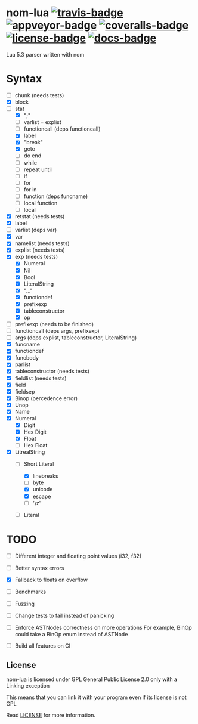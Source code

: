 # nom-lua [![travis-badge][]][travis] [![appveyor-badge][]][appveyor] [![coveralls-badge][]][coveralls] [![license-badge][]][license] [![docs-badge][]][docs]

Lua 5.3 parser written with nom

# Syntax
- [ ] chunk (needs tests)
- [x] block
- [ ] stat
  - [x] ";"
  - [ ] varlist = explist
  - [ ] functioncall (deps functioncall)
  - [x] label
  - [x] "break"
  - [x] goto
  - [ ] do end
  - [ ] while
  - [ ] repeat until
  - [ ] if
  - [ ] for
  - [ ] for in
  - [ ] function (deps funcname)
  - [ ] local function
  - [ ] local
- [x] retstat  (needs tests)
- [x] label
- [ ] varlist (deps var)
- [x] var
- [x] namelist (needs tests)
- [x] explist (needs tests)
- [x] exp (needs tests)
  - [x] Numeral
  - [x] Nil
  - [x] Bool
  - [x] LiteralString
  - [x] "..."
  - [x] functiondef
  - [x] prefixexp
  - [x] tableconstructor
  - [x] op
- [ ] prefixexp (needs to be finished)
- [ ] functioncall (deps args, prefixexp)
- [ ] args (deps explist, tableconstructor, LiteralString)
- [x] funcname
- [x] functiondef
- [x] funcbody
- [x] parlist
- [x] tableconstructor (needs tests)
- [x] fieldlist (needs tests)
- [x] field
- [x] fieldsep
- [x] Binop (percedence error)
- [x] Unop
- [x] Name
- [x] Numeral
  - [X] Digit
  - [X] Hex Digit
  - [X] Float
  - [ ] Hex Float
- [x] LitrealString
  - [ ] Short Literal
    - [x] linebreaks
    - [ ] byte
    - [x] unicode
    - [x] escape
    - [ ] '\z'
  - [ ] Literal


# TODO
- [ ] Different integer and floating point values (i32, f32)
- [ ] Better syntax errors
- [x] Fallback to floats on overflow
- [ ] Benchmarks
- [ ] Fuzzing
- [ ] Change tests to fail instead of panicking
- [ ] Enforce ASTNodes correctness on more operations
	For example, BinOp could take a BinOp enum instead of ASTNode
- [ ] Build all features on CI


## License

nom-lua is licensed under GPL General Public License 2.0 only with a Linking exception

This means that you can link it with your program even if its license is not GPL

Read [LICENSE][license] for more information.

[travis-badge]: https://img.shields.io/travis/afonso360/nom-lua/master.svg?style=flat-square
[appveyor-badge]: https://img.shields.io/appveyor/ci/afonso360/nom-lua/master.svg?style=flat-square
[coveralls-badge]: https://img.shields.io/coveralls/afonso360/nom-lua/master.svg?style=flat-square
[license-badge]: https://img.shields.io/badge/license-GPLv2%20With%20Linking%20exception-blue.svg?style=flat-square
[docs-badge]: https://img.shields.io/badge/docs-0.0.1-blue.svg?style=flat-square
[travis]: https://travis-ci.org/afonso360/nom-lua
[appveyor]: https://ci.appveyor.com/project/afonso360/nom-lua
[coveralls]: https://coveralls.io/github/afonso360/nom-lua
[docs]: https://docs.rs/nom-lua/0.0.1/nom-lua/
[license]: LICENSE
